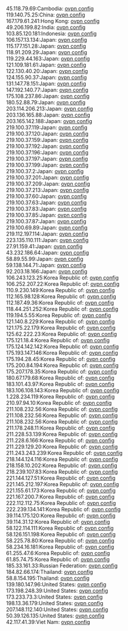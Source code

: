 45.118.79.69:Cambodia: [ovpn config](vpn/45_118_79_69.ovpn)  
119.140.75.25:China: [ovpn config](vpn/119_140_75_25.ovpn)  
167.179.61.241:Hong Kong: [ovpn config](vpn/167_179_61_241.ovpn)  
49.206.199.82:India: [ovpn config](vpn/49_206_199_82.ovpn)  
103.85.120.181:Indonesia: [ovpn config](vpn/103_85_120_181.ovpn)  
106.157.13.134:Japan: [ovpn config](vpn/106_157_13_134.ovpn)  
115.177.151.28:Japan: [ovpn config](vpn/115_177_151_28.ovpn)  
118.91.209.29:Japan: [ovpn config](vpn/118_91_209_29.ovpn)  
119.229.44.163:Japan: [ovpn config](vpn/119_229_44_163.ovpn)  
121.109.181.61:Japan: [ovpn config](vpn/121_109_181_61.ovpn)  
122.130.40.20:Japan: [ovpn config](vpn/122_130_40_20.ovpn)  
124.155.90.37:Japan: [ovpn config](vpn/124_155_90_37.ovpn)  
131.147.78.151:Japan: [ovpn config](vpn/131_147_78_151.ovpn)  
147.192.140.77:Japan: [ovpn config](vpn/147_192_140_77.ovpn)  
175.108.237.86:Japan: [ovpn config](vpn/175_108_237_86.ovpn)  
180.52.88.79:Japan: [ovpn config](vpn/180_52_88_79.ovpn)  
203.114.206.213:Japan: [ovpn config](vpn/203_114_206_213.ovpn)  
203.136.165.88:Japan: [ovpn config](vpn/203_136_165_88.ovpn)  
203.165.142.188:Japan: [ovpn config](vpn/203_165_142_188.ovpn)  
219.100.37.119:Japan: [ovpn config](vpn/219_100_37_119.ovpn)  
219.100.37.120:Japan: [ovpn config](vpn/219_100_37_120.ovpn)  
219.100.37.159:Japan: [ovpn config](vpn/219_100_37_159.ovpn)  
219.100.37.192:Japan: [ovpn config](vpn/219_100_37_192.ovpn)  
219.100.37.196:Japan: [ovpn config](vpn/219_100_37_196.ovpn)  
219.100.37.197:Japan: [ovpn config](vpn/219_100_37_197.ovpn)  
219.100.37.199:Japan: [ovpn config](vpn/219_100_37_199.ovpn)  
219.100.37.2:Japan: [ovpn config](vpn/219_100_37_2.ovpn)  
219.100.37.201:Japan: [ovpn config](vpn/219_100_37_201.ovpn)  
219.100.37.209:Japan: [ovpn config](vpn/219_100_37_209.ovpn)  
219.100.37.213:Japan: [ovpn config](vpn/219_100_37_213.ovpn)  
219.100.37.60:Japan: [ovpn config](vpn/219_100_37_60.ovpn)  
219.100.37.63:Japan: [ovpn config](vpn/219_100_37_63.ovpn)  
219.100.37.83:Japan: [ovpn config](vpn/219_100_37_83.ovpn)  
219.100.37.85:Japan: [ovpn config](vpn/219_100_37_85.ovpn)  
219.100.37.87:Japan: [ovpn config](vpn/219_100_37_87.ovpn)  
219.100.69.89:Japan: [ovpn config](vpn/219_100_69_89.ovpn)  
219.112.197.114:Japan: [ovpn config](vpn/219_112_197_114.ovpn)  
223.135.110.111:Japan: [ovpn config](vpn/223_135_110_111.ovpn)  
27.91.159.41:Japan: [ovpn config](vpn/27_91_159_41.ovpn)  
43.232.186.64:Japan: [ovpn config](vpn/43_232_186_64.ovpn)  
58.89.55.99:Japan: [ovpn config](vpn/58_89_55_99.ovpn)  
59.138.144.71:Japan: [ovpn config](vpn/59_138_144_71.ovpn)  
92.203.18.166:Japan: [ovpn config](vpn/92_203_18_166.ovpn)  
106.243.123.25:Korea Republic of: [ovpn config](vpn/106_243_123_25.ovpn)  
106.252.207.22:Korea Republic of: [ovpn config](vpn/106_252_207_22.ovpn)  
110.9.230.149:Korea Republic of: [ovpn config](vpn/110_9_230_149.ovpn)  
112.165.98.128:Korea Republic of: [ovpn config](vpn/112_165_98_128.ovpn)  
112.187.49.36:Korea Republic of: [ovpn config](vpn/112_187_49_36.ovpn)  
118.44.251.252:Korea Republic of: [ovpn config](vpn/118_44_251_252.ovpn)  
119.194.5.55:Korea Republic of: [ovpn config](vpn/119_194_5_55.ovpn)  
121.140.8.229:Korea Republic of: [ovpn config](vpn/121_140_8_229.ovpn)  
121.175.22.179:Korea Republic of: [ovpn config](vpn/121_175_22_179.ovpn)  
125.62.222.23:Korea Republic of: [ovpn config](vpn/125_62_222_23.ovpn)  
175.121.18.4:Korea Republic of: [ovpn config](vpn/175_121_18_4.ovpn)  
175.124.142.142:Korea Republic of: [ovpn config](vpn/175_124_142_142.ovpn)  
175.193.147.146:Korea Republic of: [ovpn config](vpn/175_193_147_146.ovpn)  
175.194.28.45:Korea Republic of: [ovpn config](vpn/175_194_28_45.ovpn)  
175.200.84.194:Korea Republic of: [ovpn config](vpn/175_200_84_194.ovpn)  
175.207.178.35:Korea Republic of: [ovpn config](vpn/175_207_178_35.ovpn)  
180.67.179.68:Korea Republic of: [ovpn config](vpn/180_67_179_68.ovpn)  
183.101.43.97:Korea Republic of: [ovpn config](vpn/183_101_43_97.ovpn)  
183.106.108.143:Korea Republic of: [ovpn config](vpn/183_106_108_143.ovpn)  
1.228.234.119:Korea Republic of: [ovpn config](vpn/1_228_234_119.ovpn)  
210.97.94.10:Korea Republic of: [ovpn config](vpn/210_97_94_10.ovpn)  
211.108.232.56:Korea Republic of: [ovpn config](vpn/211_108_232_56.ovpn)  
211.108.232.56:Korea Republic of: [ovpn config](vpn/211_108_232_56.ovpn)  
211.108.232.56:Korea Republic of: [ovpn config](vpn/211_108_232_56.ovpn)  
211.178.248.11:Korea Republic of: [ovpn config](vpn/211_178_248_11.ovpn)  
211.228.53.139:Korea Republic of: [ovpn config](vpn/211_228_53_139.ovpn)  
211.228.6.166:Korea Republic of: [ovpn config](vpn/211_228_6_166.ovpn)  
211.229.129.20:Korea Republic of: [ovpn config](vpn/211_229_129_20.ovpn)  
211.243.243.239:Korea Republic of: [ovpn config](vpn/211_243_243_239.ovpn)  
218.144.124.116:Korea Republic of: [ovpn config](vpn/218_144_124_116.ovpn)  
218.158.10.202:Korea Republic of: [ovpn config](vpn/218_158_10_202.ovpn)  
218.239.107.83:Korea Republic of: [ovpn config](vpn/218_239_107_83.ovpn)  
221.144.127.51:Korea Republic of: [ovpn config](vpn/221_144_127_51.ovpn)  
221.145.212.197:Korea Republic of: [ovpn config](vpn/221_145_212_197.ovpn)  
221.155.61.173:Korea Republic of: [ovpn config](vpn/221_155_61_173.ovpn)  
221.167.200.7:Korea Republic of: [ovpn config](vpn/221_167_200_7.ovpn)  
222.112.112.75:Korea Republic of: [ovpn config](vpn/222_112_112_75.ovpn)  
222.239.134.141:Korea Republic of: [ovpn config](vpn/222_239_134_141.ovpn)  
39.114.175.120:Korea Republic of: [ovpn config](vpn/39_114_175_120.ovpn)  
39.114.31.12:Korea Republic of: [ovpn config](vpn/39_114_31_12.ovpn)  
58.122.114.111:Korea Republic of: [ovpn config](vpn/58_122_114_111.ovpn)  
58.126.151.198:Korea Republic of: [ovpn config](vpn/58_126_151_198.ovpn)  
58.225.78.80:Korea Republic of: [ovpn config](vpn/58_225_78_80.ovpn)  
58.234.16.181:Korea Republic of: [ovpn config](vpn/58_234_16_181.ovpn)  
61.255.47.6:Korea Republic of: [ovpn config](vpn/61_255_47_6.ovpn)  
61.85.74.75:Korea Republic of: [ovpn config](vpn/61_85_74_75.ovpn)  
185.33.161.33:Russian Federation: [ovpn config](vpn/185_33_161_33.ovpn)  
184.82.66.174:Thailand: [ovpn config](vpn/184_82_66_174.ovpn)  
58.8.154.195:Thailand: [ovpn config](vpn/58_8_154_195.ovpn)  
139.180.147.96:United States: [ovpn config](vpn/139_180_147_96.ovpn)  
173.198.248.39:United States: [ovpn config](vpn/173_198_248_39.ovpn)  
173.233.73.3:United States: [ovpn config](vpn/173_233_73_3.ovpn)  
198.13.36.179:United States: [ovpn config](vpn/198_13_36_179.ovpn)  
207.148.112.140:United States: [ovpn config](vpn/207_148_112_140.ovpn)  
50.39.126.135:United States: [ovpn config](vpn/50_39_126_135.ovpn)  
42.117.41.39:Viet Nam: [ovpn config](vpn/42_117_41_39.ovpn)  
